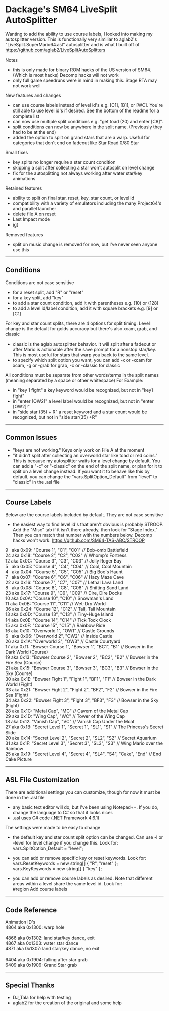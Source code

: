 # Dackage's SM64 LiveSplit AutoSplitter

Wanting to add the ability to use course labels, I looked into making my autosplitter version. This is
	functionally very similiar to aglab2's "LiveSplit.SuperMario64.asl" autosplitter and is what I built off of
	https://github.com/aglab2/LiveSplitAutoSplitters

Notes
- this is only made for binary ROM hacks of the US version of SM64. (Which is most hacks) Decomp hacks will not work
- only full game speedruns were in mind in making this. Stage RTA may not work well

New features and changes
- can use course labels instead of level id's e.g. [C1], [B1], or [WC]. You're still able to use level id's if desired.
	See the bottom of the readme for a complete list
- can now use multiple split conditions e.g. "get toad (20) and enter [C8]".
- split conditions can now be anywhere in the split name. (Previously they had to be at the end)
- added the option to split on grand stars that are a warp. Useful for categories that don't end on fadeout
	like Star Road 0/80 Star

Small fixes
- key splits no longer require a star count condition
- skipping a split after collecting a star won't autosplit on level change
- fix for the autosplitting not always working after water star/key animations

Retained features
- ability to split on final star, reset, key, star count, or level id
- compatibility with a variety of emulators including the many Project64's and parallel launcher
- delete file A on reset
- Last Impact mode
- igt

Removed features
- split on music change is removed for now, but I've never seen anyone use this

----------
Conditions
----------

Conditions are not case sensitive

- for a reset split, add "R" or "reset"
- for a key split, add "key"
- to add a star count condition, add it with parentheses e.g. (10) or (128)
- to add a level id/label condition, add it with square brackets e.g. [9] or [C1]

For key and star count splits, there are 4 options for split timing. Level change is the default for golds accuracy but
	there's also xcam, grab, and classic
- classic is the aglab autosplitter behavior. It will split after a fadeout or after Mario is actionable after the save
	prompt for a nonstop star/key. This is most useful for stars that warp you back to the same level.
- to specify which split option you want, you can add -x or -xcam for xcam, -g or -grab for grab, -c
	or -classic for classic

All conditions must be separate from other words/terms in the split names (meaning separated by a space or other whitespace)
	For Example:
- in "key 1 fight" a key keyword would be recognized, but not in "key1 fight"
- in "enter [OW2]" a level label would be recognized, but not in "enter [OW2]!"
- in "side star (35) + R" a reset keyword and a star count would be recognized, but not in "side star(35) +R"

----------
Common Issues
----------
- "keys are not working." Keys only work on File A at the moment
- "it didn't split after collecting an overworld star like toad or red coins." This is because my autosplitter waits for a level change by default.
	You can add a "-c" or "-classic" on the end of the split name, or plan for it to split on a level change instead. If you want it to
	behave like this by default, you can change the "vars.SplitOption_Default" from "level" to "classic" in the .asl file

-------------
Course Labels
-------------

Below are the course labels included by default. They are not case sensitive
- the easiest way to find level id's that aren't obvious is probably STROOP. Add the "Misc" tab if it isn't there
	already, then look for "Stage Index." Then you can match that number with the numbers below. Decomp hacks won't work.
	https://github.com/SM64-TAS-ABC/STROOP

9 &nbsp; aka 0x09: "Course 1", "C1", "C01" // Bob-omb Battlefield<br />
24 aka 0x18: "Course 2", "C2", "C02" // Whomp's Fortress<br />
12 aka 0x0C: "Course 3", "C3", "C03" // Jolly Roger Bay<br />
5 &nbsp; aka 0x05: "Course 4", "C4", "C04" // Cool, Cool Mountain<br />
4 &nbsp; aka 0x04: "Course 5", "C5", "C05" // Big Boo's Haunt<br />
7 &nbsp; aka 0x07: "Course 6", "C6", "C06" // Hazy Maze Cave<br />
22 aka 0x16: "Course 7", "C7", "C07" // Lethal Lava Land<br />
8 &nbsp; aka 0x08: "Course 8", "C8", "C08" // Shifting Sand Land<br />
23 aka 0x17: "Course 9", "C9", "C09" // Dire, Dire Docks<br />
10 aka 0x0A: "Course 10", "C10" // Snowman's Land<br />
11 aka 0x0B: "Course 11", "C11" // Wet-Dry World<br />
36 aka 0x24: "Course 12", "C12" // Tall, Tall Mountain<br />
13 aka 0x0D: "Course 13", "C13" // Tiny-Huge Island<br />
14 aka 0x0E: "Course 14", "C14" // Tick Tock Clock<br />
15 aka 0x0F: "Course 15", "C15" // Rainbow Ride<br />
16 aka 0x10: "Overworld 1", "OW1" // Castle Grounds<br />
6 &nbsp; aka 0x06: "Overworld 2", "OW2" // Inside Castle<br />
26 aka 0x1A: "Overworld 3", "OW3" // Castle Courtyard<br />
17 aka 0x11: "Bowser Course 1", "Bowser 1", "BC1", "B1" // Bowser in the Dark World (Course)<br />
19 aka 0x13: "Bowser Course 2", "Bowser 2", "BC2", "B2" // Bowser in the Fire Sea (Course)<br />
21 aka 0x15: "Bowser Course 3", "Bowser 3", "BC3", "B3" // Bowser in the Sky (Course)<br />
30 aka 0x1E: "Bowser Fight 1", "Fight 1", "BF1", "F1" // Bowser in the Dark World (Fight)<br />
33 aka 0x21: "Bowser Fight 2", "Fight 2", "BF2", "F2" // Bowser in the Fire Sea (Fight)<br />
34 aka 0x22: "Bowser Fight 3", "Fight 3", "BF3", "F3" // Bowser in the Sky (Fight)<br />
28 aka 0x1C: "Metal Cap", "MC" // Cavern of the Metal Cap<br />
29 aka 0x1D: "Wing Cap", "WC" // Tower of the Wing Cap<br />
18 aka 0x12: "Vanish Cap", "VC" // Vanish Cap Under the Moat<br />
27 aka 0x1B: "Secret Level 1", "Secret 1", "SL1", "S1" // The Princess's Secret Slide<br />
20 aka 0x14: "Secret Level 2", "Secret 2", "SL2", "S2" // Secret Aquarium<br />
31 aka 0x1F: "Secret Level 3", "Secret 3", "SL3", "S3" // Wing Mario over the Rainbow<br />
25 aka 0x19: "Secret Level 4", "Secret 4", "SL4", "S4", "Cake", "End" // End Cake Picture<br />

----------------------
ASL File Customization
----------------------

There are additional settings you can customize, though for now it must be done in the .asl file
- any basic text editor will do, but I've been using Notepad++. If you do, change the language to C#
	so that it looks nicer.
- .asl uses C# code (.NET Framework 4.6.1)

The settings were made to be easy to change
- the default key and star count split option can be changed. Can use -l or -level for level change if
	you change this. Look for:<br />
	vars.SplitOption_Default = "level";<br />
	
- you can add or remove specific key or reset keywords. Look for:<br />
	vars.ResetKeywords = new string[] { "R", "reset" };<br />
	vars.KeyKeywords = new string[] { "key" };<br />
	
- you can add or remove course labels as desired. Note that different areas within a level share the
	same level id. Look for:<br />
	#region Add course labels<br />

--------------
Code Reference
--------------

Animation ID's<br />
4864 aka 0x1300: warp hole<br />
<br />
4866 aka 0x1302: land star/key dance, exit<br />
4867 aka 0x1303: water star dance<br />
4871 aka 0x1307: land star/key dance, no exit<br />
<br />
6404 aka 0x1904: falling after star grab<br />
6409 aka 0x1909: Grand Star grab<br />

--------------
Special Thanks
--------------

- DJ_Tala for help with testing
- aglab2 for the creation of the original and some help
